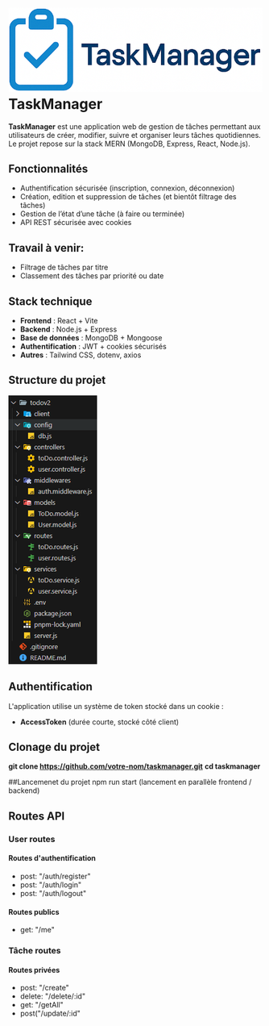 # ![Logo](./images/capture1.png)TaskManager

**TaskManager** est une application web de gestion de tâches permettant aux utilisateurs de créer, modifier, suivre et organiser leurs tâches quotidiennes. Le projet repose sur la stack MERN (MongoDB, Express, React, Node.js).

## Fonctionnalités

- Authentification sécurisée (inscription, connexion, déconnexion)
- Création, edition et suppression de tâches (et bientôt filtrage des tâches)
- Gestion de l’état d’une tâche (à faire ou terminée)
- API REST sécurisée avec cookies

## Travail à venir:

- Filtrage de tâches par titre
- Classement des tâches par priorité ou date

## Stack technique

- **Frontend** : React + Vite
- **Backend** : Node.js + Express
- **Base de données** : MongoDB + Mongoose
- **Authentification** : JWT + cookies sécurisés
- **Autres** : Tailwind CSS, dotenv, axios

## Structure du projet

![Aperçu de l'application](./images/capture2.png)

## Authentification

L'application utilise un système de token stocké dans un cookie :
- **AccessToken** (durée courte, stocké côté client)

## Clonage du projet

**git clone https://github.com/votre-nom/taskmanager.git**
**cd taskmanager**

##Lancemenet du projet
npm run start (lancement en parallèle frontend / backend)

## Routes API

### User routes

#### Routes d'authentification
- post: "/auth/register"
- post: "/auth/login"
- post: "/auth/logout"

#### Routes publics
- get: "/me"

### Tâche routes

#### Routes privées
- post: "/create"
- delete: "/delete/:id"
- get: "/getAll"
- post("/update/:id"
